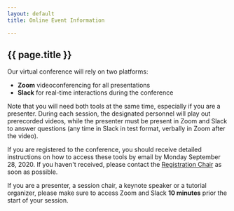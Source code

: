 ```yaml
---
layout: default
title: Online Event Information

---
```


## {{ page.title }}

Our virtual conference will rely on two platforms:

- **Zoom** videoconferencing for all presentations
- **Slack** for real-time interactions during the conference

Note that you will need both tools at the same time, especially if you are a presenter.
During each session, the designated personnel will play out prerecorded videos, while the presenter must be present in Zoom and Slack to answer questions (any time in Slack in test format, verbally in Zoom after the video).

If you are registered to the conference, you should receive detailed instructions on how to access these tools by email by Monday September 28, 2020.
If you haven't received, please contact the [Registration Chair](mailto:icn202x@gmail.com) as soon as possible.

If you are a presenter, a session chair, a keynote speaker or a tutorial organizer, please make sure to access Zoom and Slack **10 minutes** prior the start of your session.
